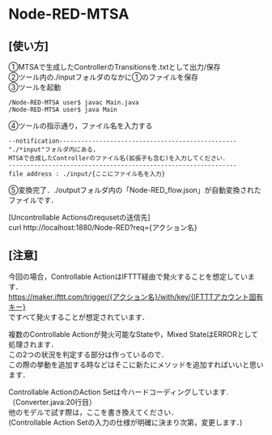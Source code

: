 # Node-RED-MTSA
## [使い方]
①MTSAで生成したControllerのTransitionsを.txtとして出力/保存  
②ツール内の./inputフォルダのなかに①のファイルを保存  
③ツールを起動
```
/Node-RED-MTSA user$ javac Main.java
/Node-RED-MTSA user$ java Main
```
④ツールの指示通り，ファイル名を入力する  
```
--notification-------------------------------------------------
"./*input"フォルダ内にある，
MTSAで合成したControllerのファイル名(拡張子も含む)を入力してください．
---------------------------------------------------------------
file address : ./input/{ここにファイル名を入力}
```
⑤変換完了．./outputフォルダ内の「Node-RED_flow.json」が自動変換されたファイルです．  
  
[Uncontrollable Actionsのrequsetの送信先]  
curl http://localhost:1880/Node-RED?req={アクション名}  

## [注意]
今回の場合，Controllable ActionはIFTTT経由で発火することを想定しています．  
https://maker.ifttt.com/trigger/{アクション名}/with/key/{IFTTTアカウント固有キー}  
ですべて発火することが想定されています．  
  
複数のControllable Actionが発火可能なStateや，Mixed StateはERRORとして処理されます．  
この2つの状況を判定する部分は作っているので．  
この際の挙動を追加する時などはそこに新たにメソッドを追加すればいいと思います．  
  
Controllable ActionのAction Setは今ハードコーディングしています.（Converter.java:20行目）  
他のモデルで試す際は，ここを書き換えてください．  
(Controllable Action Setの入力の仕様が明確に決まり次第，変更します．)